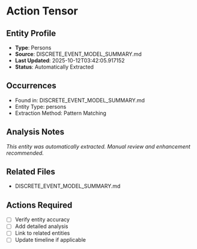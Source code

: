 # Action Tensor

## Entity Profile
- **Type**: Persons
- **Source**: DISCRETE_EVENT_MODEL_SUMMARY.md
- **Last Updated**: 2025-10-12T03:42:05.917152
- **Status**: Automatically Extracted

## Occurrences
- Found in: DISCRETE_EVENT_MODEL_SUMMARY.md
- Entity Type: persons
- Extraction Method: Pattern Matching

## Analysis Notes
*This entity was automatically extracted. Manual review and enhancement recommended.*

## Related Files
- DISCRETE_EVENT_MODEL_SUMMARY.md

## Actions Required
- [ ] Verify entity accuracy
- [ ] Add detailed analysis
- [ ] Link to related entities
- [ ] Update timeline if applicable
